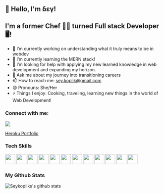 ## 👋 Hello, I'm &delta;&epsilon;&gamma;!

## I'm a former Chef 👩‍🍳 turned Full stack Developer 🖥️! 

- 🔭 I’m currently working on understanding what it truly means to be in webdev
- 🌱 I’m currently learning the MERN stack!
- 🤔 I’m looking for help with applying my new learned knowledge in web development and expanding my horizon.
- 💬 Ask me about my journey into transitioning careers
- 📫 How to reach me: sey.koplik@gmail.com
- 😄 Pronouns: She/Her
- ⚡ Things I enjoy: Cooking, traveling, learning new things in the world of Web Development! 

### Connect with me:
<a href="https://www.linkedin.com/in/seykoplik/" target="_blank"><img src="https://img.shields.io/badge/linkedin-%230077B5.svg?&style=for-the-badge&logo=linkedin&logoColor=white" /> </a>

<a href="http:seykoplik.herokuapp.com" target="blank">Heroku Portfolio</a>

### Tech Skills

<img height="32" width="32" src="https://unpkg.com/simple-icons@v3/icons/heroku.svg" /> <img height="32" width="32" src="https://unpkg.com/simple-icons@v3/icons/javascript.svg" /> <img height="32" width="32" src="https://unpkg.com/simple-icons@v3/icons/node-dot-js.svg" /> <img height="32" width="32" src="https://unpkg.com/simple-icons@v3/icons/jsonwebtokens.svg" /> <img height="32" width="32" src="https://unpkg.com/simple-icons@v3/icons/jest.svg" /> <img height="32" width="32" src="https://unpkg.com/simple-icons@v3/icons/mongodb.svg" /> <img height="32" width="32" src="https://unpkg.com/simple-icons@v3/icons/mysql.svg" /> <img height="32" width="32" src="https://unpkg.com/simple-icons@v3/icons/react.svg" /> <img height="32" width="32" src="https://unpkg.com/simple-icons@v3/icons/bootstrap.svg" /> <img height="32" width="32" src="https://unpkg.com/simple-icons@v3/icons/css3.svg" /> <img height="32" width="32" src="https://unpkg.com/simple-icons@v3/icons/html5.svg" /> <img height="32" width="32" src="https://unpkg.com/simple-icons@v3/icons/nodemon.svg" />

### My Github Stats

![Seykopliks's github stats](https://github-readme-stats.vercel.app/api?username=seykoplik&show_icons=true&theme=solarized-light)
